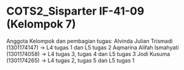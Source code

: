 # COTS2_Sisparter IF-41-09 (Kelompok 7)
Anggota Kelompok dan pembagian tugas:
Alvinda Julian Trismadi (1301174147) -> L4 tugas 1 dan L5 tugas 2
Aqmarina Alifah Ismahyati (1301174058) -> L4 tugas 3, tugas 4 dan L5 tugas 3
Jodi Kusuma (1301174265) -> L4 tugas 2, tugas 5 dan L5 tugas 1
